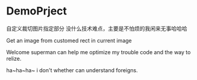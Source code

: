 # DemoPrject
自定义裁切图片指定部分
没什么技术难点，主要是不怕烦的我闲来无事哈哈哈

Get an image from customed rect in current image

Welcome superman can help me optimize my trouble code and the way to relize.

ha~ha~ha~ i don't whether can understand foreigns.
